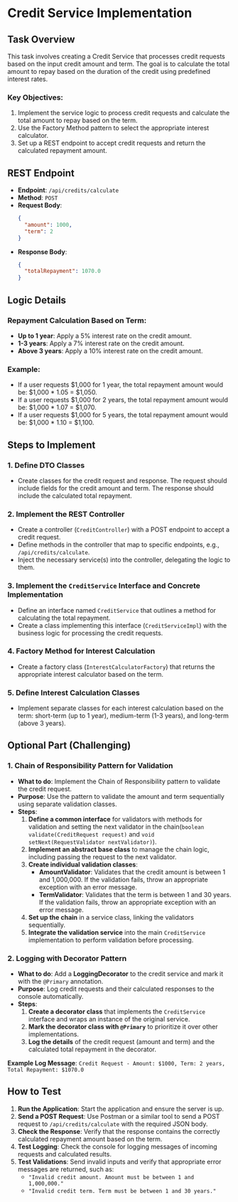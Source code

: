 # Credit Service Implementation

## Task Overview
This task involves creating a Credit Service that processes credit requests based on the input credit amount and term. The goal is to calculate the total amount to repay based on the duration of the credit using predefined interest rates.

### Key Objectives:
1. Implement the service logic to process credit requests and calculate the total amount to repay based on the term.
2. Use the Factory Method pattern to select the appropriate interest calculator.
3. Set up a REST endpoint to accept credit requests and return the calculated repayment amount.

## REST Endpoint
- **Endpoint**: `/api/credits/calculate`
- **Method**: `POST`
- **Request Body**:
    ```json
    {
      "amount": 1000,
      "term": 2
    }
    ```
- **Response Body**:
    ```json
    {
      "totalRepayment": 1070.0
    }
    ```

## Logic Details
### Repayment Calculation Based on Term:
- **Up to 1 year**: Apply a 5% interest rate on the credit amount.
- **1-3 years**: Apply a 7% interest rate on the credit amount.
- **Above 3 years**: Apply a 10% interest rate on the credit amount.

### Example:
- If a user requests $1,000 for 1 year, the total repayment amount would be: $1,000 * 1.05 = $1,050.
- If a user requests $1,000 for 2 years, the total repayment amount would be: $1,000 * 1.07 = $1,070.
- If a user requests $1,000 for 5 years, the total repayment amount would be: $1,000 * 1.10 = $1,100.

## Steps to Implement

### 1. Define DTO Classes
- Create classes for the credit request and response. The request should include fields for the credit amount and term. The response should include the calculated total repayment.

### 2. Implement the REST Controller
- Create a controller (`CreditController`) with a POST endpoint to accept a credit request.
- Define methods in the controller that map to specific endpoints, e.g., `/api/credits/calculate`.
- Inject the necessary service(s) into the controller, delegating the logic to them.

### 3. Implement the `CreditService` Interface and Concrete Implementation
- Define an interface named `CreditService` that outlines a method for calculating the total repayment.
- Create a class implementing this interface (`CreditServiceImpl`) with the business logic for processing the credit requests.

### 4. Factory Method for Interest Calculation
- Create a factory class (`InterestCalculatorFactory`) that returns the appropriate interest calculator based on the term.

### 5. Define Interest Calculation Classes
- Implement separate classes for each interest calculation based on the term: short-term (up to 1 year), medium-term (1-3 years), and long-term (above 3 years).

## Optional Part (Challenging)

### 1. **Chain of Responsibility Pattern for Validation**
- **What to do**: Implement the Chain of Responsibility pattern to validate the credit request.
- **Purpose**: Use the pattern to validate the amount and term sequentially using separate validation classes.
- **Steps**:
    1. **Define a common interface** for validators with methods for validation and setting the next validator in the chain(`boolean validate(CreditRequest request)` and `void setNext(RequestValidator nextValidator)`).
    2. **Implement an abstract base class** to manage the chain logic, including passing the request to the next validator.
    3. **Create individual validation classes**:
        - **AmountValidator**: Validates that the credit amount is between 1 and 1,000,000. If the validation fails, throw an appropriate exception with an error message.
        - **TermValidator**: Validates that the term is between 1 and 30 years. If the validation fails, throw an appropriate exception with an error message.
    4. **Set up the chain** in a service class, linking the validators sequentially.
    5. **Integrate the validation service** into the main `CreditService` implementation to perform validation before processing.

### 2. **Logging with Decorator Pattern**
- **What to do**: Add a **LoggingDecorator** to the credit service and mark it with the `@Primary` annotation.
- **Purpose**: Log credit requests and their calculated responses to the console automatically.
- **Steps**:
    1. **Create a decorator class** that implements the `CreditService` interface and wraps an instance of the original service.
    2. **Mark the decorator class with `@Primary`** to prioritize it over other implementations.
    3. **Log the details** of the credit request (amount and term) and the calculated total repayment in the decorator.

**Example Log Message**: `Credit Request - Amount: $1000, Term: 2 years, Total Repayment: $1070.0`

## How to Test
1. **Run the Application**: Start the application and ensure the server is up.
2. **Send a POST Request**: Use Postman or a similar tool to send a POST request to `/api/credits/calculate` with the required JSON body.
3. **Check the Response**: Verify that the response contains the correctly calculated repayment amount based on the term.
4. **Test Logging**: Check the console for logging messages of incoming requests and calculated results.
5. **Test Validations**: Send invalid inputs and verify that appropriate error messages are returned, such as:
    - `"Invalid credit amount. Amount must be between 1 and 1,000,000."`
    - `"Invalid credit term. Term must be between 1 and 30 years."`
